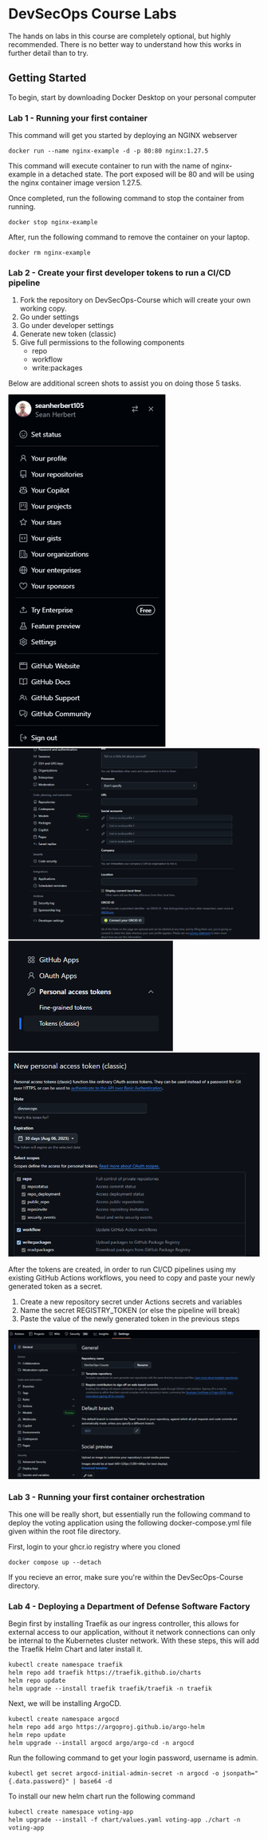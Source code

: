 # DevSecOps Course Labs

The hands on labs in this course are completely optional, but highly recommended.
There is no better way to understand how this works in further detail than to try.

## Getting Started

To begin, start by downloading Docker Desktop on your personal computer

### Lab 1 - Running your first container

This command will get you started by deploying an NGINX webserver

```
docker run --name nginx-example -d -p 80:80 nginx:1.27.5
```

This command will execute container to run with the name of nginx-example in a detached state.
The port exposed will be 80 and will be using the nginx container image version 1.27.5.

Once completed, run the following command to stop the container from running. 

```
docker stop nginx-example
```

After, run the following command to remove the container on your laptop.

```
docker rm nginx-example
```

### Lab 2 - Create your first developer tokens to run a CI/CD pipeline

1. Fork the repository on DevSecOps-Course which will create your own working copy. 
2. Go under settings
3. Go under developer settings
4. Generate new token (classic)
5. Give full permissions to the following components
    - repo
    - workflow
    - write:packages

Below are additional screen shots to assist you on doing those 5 tasks. 

<img src="images/settings.png">
<br>
<img src="images/developer-settings.png">
<br>
<img src="images/tokens-classic.png">
<br>
<img src="images/tokens-classic-creation.png">
<br>

After the tokens are created, in order to run CI/CD pipelines using my existing GitHub Actions workflows, you need to copy and paste your newly generated token as a secret. 
1. Create a new repository secret under Actions secrets and variables
2. Name the secret REGISTRY_TOKEN (or else the pipeline will break)
3. Paste the value of the newly generated token in the previous steps

<img src="images/settings-secrets.png">
<br>

### Lab 3 - Running your first container orchestration

This one will be really short, but essentially run the following command to deploy the 
voting application using the following docker-compose.yml file given within the 
root file directory. 

First, login to your ghcr.io registry where you cloned 

```
docker compose up --detach
```

If you recieve an error, make sure you're within the DevSecOps-Course directory.

### Lab 4 - Deploying a Department of Defense Software Factory

Begin first by installing Traefik as our ingress controller, this allows for external access to our application, without it network connections can only be internal to the Kubernetes cluster network. With these steps, this will add the Traefik Helm Chart and later install it.

```
kubectl create namespace traefik
helm repo add traefik https://traefik.github.io/charts
helm repo update
helm upgrade --install traefik traefik/traefik -n traefik
```

Next, we will be installing ArgoCD.

```
kubectl create namespace argocd
helm repo add argo https://argoproj.github.io/argo-helm
helm repo update
helm upgrade --install argocd argo/argo-cd -n argocd
```

Run the following command to get your login password, username is admin.

```
kubectl get secret argocd-initial-admin-secret -n argocd -o jsonpath="{.data.password}" | base64 -d
```

To install our new helm chart run the following command

```
kubectl create namespace voting-app
helm upgrade --install -f chart/values.yaml voting-app ./chart -n voting-app
```